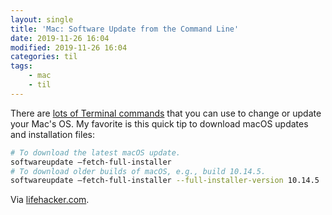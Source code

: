 ```yaml
---
layout: single
title: 'Mac: Software Update from the Command Line'
date: 2019-11-26 16:04
modified: 2019-11-26 16:04
categories: til
tags:
    - mac
    - til
---
```


There are [lots of Terminal commands](https://web.archive.org/web/20200916141733/https://github.com/jamf/erase-install-webinar/wiki)
that you can use to change or update your Mac's OS.
My favorite is this quick tip to download macOS updates and installation files:

```bash
# To download the latest macOS update.
softwareupdate —fetch-full-installer
# To download older builds of macOS, e.g., build 10.14.5.
softwareupdate —fetch-full-installer --full-installer-version 10.14.5
```

Via [lifehacker.com](https://lifehacker.com/how-to-download-and-install-older-macos-versions-with-t-1839671161).
